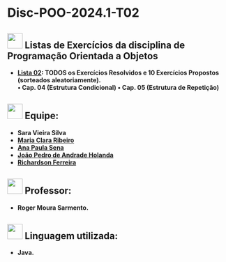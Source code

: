 # Disc-POO-2024.1-T02

## <img src="https://media.giphy.com/media/iY8CRBdQXODJSCERIr/giphy.gif" width="35"><b> Listas de Exercícios da disciplina de Programação Orientada a Objetos

- [Lista 02](https://github.com/saravs858/Disc-POO-2024.1-T02/tree/main/): TODOS os Exercícios Resolvidos e 10 Exercícios Propostos (sorteados aleatoriamente). <br>
 • Cap. 04 (Estrutura Condicional) 
 • Cap. 05 (Estrutura de Repetição)



##  <img src="https://media.giphy.com/media/iY8CRBdQXODJSCERIr/giphy.gif" width="35"><b> Equipe:
- Sara Vieira Silva 
- [Maria Clara Ribeiro](https://github.com/ClaraRibeiro09)
- [Ana Paula Sena](https://github.com/AnaPaulaSena8)
- [João Pedro de Andrade Holanda](https://github.com/joaopedrohub)
- [Richardson Ferreira](https://github.com/rich4rds0n)

##  <img src="https://media.giphy.com/media/iY8CRBdQXODJSCERIr/giphy.gif" width="35"><b> Professor:
- Roger Moura Sarmento.

##  <img src="https://media.giphy.com/media/iY8CRBdQXODJSCERIr/giphy.gif" width="35"><b> Linguagem utilizada:
- Java.
